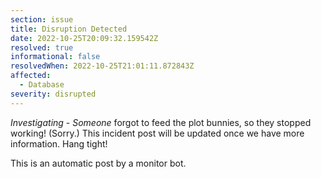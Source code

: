 ```yaml
---
section: issue
title: Disruption Detected
date: 2022-10-25T20:09:32.159542Z
resolved: true
informational: false
resolvedWhen: 2022-10-25T21:01:11.872843Z
affected:
  - Database
severity: disrupted
---
```

*Investigating* - _Someone_ forgot to feed the plot bunnies, so they stopped working! (Sorry.) This incident post will be updated once we have more information. Hang tight!

This is an automatic post by a monitor bot.
        